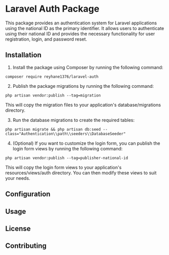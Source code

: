 # Laravel Auth Package

This package provides an authentication system for Laravel applications using the national ID as the primary identifier. It allows users to authenticate using their national ID and provides the necessary functionality for user registration, login, and password reset.

## Installation

1. Install the package using Composer by running the following command:
```
composer require reyhane1376/laravel-auth
```

2. Publish the package migrations by running the following command:
```
php artisan vendor:publish --tag=migration
```
This will copy the migration files to your application's database/migrations directory.

3. Run the database migrations to create the required tables:
```
php artisan migrate && php artisan db:seed --class="Authentication\\path\\seeders\\DatabaseSeeder" 
```

4. (Optional) If you want to customize the login form, you can publish the login form views by running the following command:
```
php artisan vendor:publish --tag=publisher-national-id
```
This will copy the login form views to your application's resources/views/auth directory. You can then modify these views to suit your needs.

## Configuration

## Usage

## License

## Contributing
